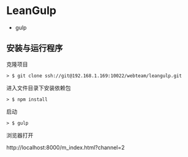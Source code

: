 # LeanGulp

* gulp


## 安装与运行程序

克隆项目

```
> $ git clone ssh://git@192.168.1.169:10022/webteam/leangulp.git
```

进入文件目录下安装依赖包

```
> $ npm install
```

启动

```
> $ gulp
```

浏览器打开


http://localhost:8000/m_index.html?channel=2




